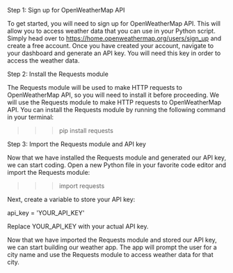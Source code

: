 Step 1: Sign up for OpenWeatherMap API

To get started, you will need to sign up for OpenWeatherMap API. This will allow you to access weather data that you can use in your Python script. Simply head over to https://home.openweathermap.org/users/sign_up and create a free account. Once you have created your account, navigate to your dashboard and generate an API key. You will need this key in order to access the weather data.

Step 2: Install the Requests module

The Requests module will be used to make HTTP requests to OpenWeatherMap API, so you will need to install it before proceeding. We will use the Requests module to make HTTP requests to OpenWeatherMap API. You can install the Requests module by running the following command in your terminal:

>>>pip install requests

Step 3: Import the Requests module and API key

Now that we have installed the Requests module and generated our API key, we can start coding. Open a new Python file in your favorite code editor and import the Requests module:

>>>import requests

Next, create a variable to store your API key:

api_key = 'YOUR_API_KEY'

Replace YOUR_API_KEY with your actual API key.

Now that we have imported the Requests module and stored our API key, we can start building our weather app. The app will prompt the user for a city name and use the Requests module to access weather data for that city.

